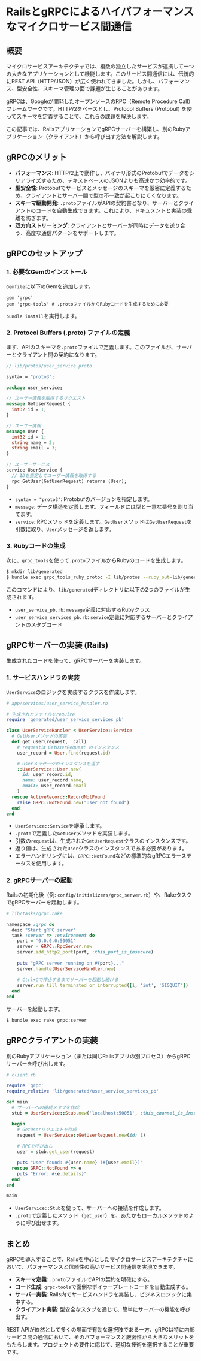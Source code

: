 # RailsとgRPCによるハイパフォーマンスなマイクロサービス間通信

## 概要

マイクロサービスアーキテクチャでは、複数の独立したサービスが連携して一つの大きなアプリケーションとして機能します。このサービス間通信には、伝統的にREST API（HTTP/JSON）が広く使われてきました。しかし、パフォーマンス、型安全性、スキーマ管理の面で課題が生じることがあります。

gRPCは、Googleが開発したオープンソースのRPC（Remote Procedure Call）フレームワークです。HTTP/2をベースとし、Protocol Buffers (Protobuf) を使ってスキーマを定義することで、これらの課題を解決します。

この記事では、RailsアプリケーションでgRPCサーバーを構築し、別のRubyアプリケーション（クライアント）から呼び出す方法を解説します。

## gRPCのメリット

-   **パフォーマンス**: HTTP/2上で動作し、バイナリ形式のProtobufでデータをシリアライズするため、テキストベースのJSONよりも高速かつ効率的です。
-   **型安全性**: Protobufでサービスとメッセージのスキーマを厳密に定義するため、クライアントとサーバー間で型の不一致が起こりにくくなります。
-   **スキーマ駆動開発**: `.proto`ファイルがAPIの契約書となり、サーバーとクライアントのコードを自動生成できます。これにより、ドキュメントと実装の乖離を防ぎます。
-   **双方向ストリーミング**: クライアントとサーバーが同時にデータを送り合う、高度な通信パターンをサポートします。

## gRPCのセットアップ

### 1. 必要なGemのインストール

`Gemfile`に以下のGemを追加します。

```ruby:Gemfile
gem 'grpc'
gem 'grpc-tools' # .protoファイルからRubyコードを生成するために必要
```

`bundle install`を実行します。

### 2. Protocol Buffers (.proto) ファイルの定義

まず、APIのスキーマを`.proto`ファイルで定義します。このファイルが、サーバーとクライアント間の契約になります。

```protobuf
// lib/protos/user_service.proto

syntax = "proto3";

package user_service;

// ユーザー情報を取得するリクエスト
message GetUserRequest {
  int32 id = 1;
}

// ユーザー情報
message User {
  int32 id = 1;
  string name = 2;
  string email = 3;
}

// ユーザーサービス
service UserService {
  // IDを指定してユーザー情報を取得する
  rpc GetUser(GetUserRequest) returns (User);
}
```

-   `syntax = "proto3"`: Protobufのバージョンを指定します。
-   `message`: データ構造を定義します。フィールドには型と一意な番号を割り当てます。
-   `service`: RPCメソッドを定義します。`GetUser`メソッドは`GetUserRequest`を引数に取り、`User`メッセージを返します。

### 3. Rubyコードの生成

次に、`grpc_tools`を使って`.proto`ファイルからRubyのコードを生成します。

```bash
$ mkdir lib/generated
$ bundle exec grpc_tools_ruby_protoc -I lib/protos --ruby_out=lib/generated --grpc_out=lib/generated lib/protos/user_service.proto
```

このコマンドにより、`lib/generated`ディレクトリに以下の2つのファイルが生成されます。

-   `user_service_pb.rb`: `message`定義に対応するRubyクラス
-   `user_service_services_pb.rb`: `service`定義に対応するサーバーとクライアントのスタブコード

## gRPCサーバーの実装 (Rails)

生成されたコードを使って、gRPCサーバーを実装します。

### 1. サービスハンドラの実装

`UserService`のロジックを実装するクラスを作成します。

```ruby
# app/services/user_service_handler.rb

# 生成されたファイルをrequire
require 'generated/user_service_services_pb'

class UserServiceHandler < UserService::Service
  # GetUserメソッドの実装
  def get_user(request, _call)
    # requestは GetUserRequest のインスタンス
    user_record = User.find(request.id)

    # Userメッセージのインスタンスを返す
    ::UserService::User.new(
      id: user_record.id,
      name: user_record.name,
      email: user_record.email
    )
  rescue ActiveRecord::RecordNotFound
    raise GRPC::NotFound.new("User not found")
  end
end
```

-   `UserService::Service`を継承します。
-   `.proto`で定義した`GetUser`メソッドを実装します。
-   引数の`request`は、生成された`GetUserRequest`クラスのインスタンスです。
-   返り値は、生成された`User`クラスのインスタンスである必要があります。
-   エラーハンドリングには、`GRPC::NotFound`などの標準的なgRPCエラーステータスを使用します。

### 2. gRPCサーバーの起動

Railsの初期化後（例: `config/initializers/grpc_server.rb`）や、RakeタスクでgRPCサーバーを起動します。

```ruby
# lib/tasks/grpc.rake

namespace :grpc do
  desc "Start gRPC server"
  task :server => :environment do
    port = '0.0.0.0:50051'
    server = GRPC::RpcServer.new
    server.add_http2_port(port, :this_port_is_insecure)
    
    puts "gRPC server running on #{port}..."
    server.handle(UserServiceHandler.new)
    
    # Ctrl+Cで停止するまでサーバーを起動し続ける
    server.run_till_terminated_or_interrupted([1, 'int', 'SIGQUIT'])
  end
end
```

サーバーを起動します。

```bash
$ bundle exec rake grpc:server
```

## gRPCクライアントの実装

別のRubyアプリケーション（または同じRailsアプリの別プロセス）からgRPCサーバーを呼び出します。

```ruby
# client.rb

require 'grpc'
require_relative 'lib/generated/user_service_services_pb'

def main
  # サーバーへの接続スタブを作成
  stub = UserService::Stub.new('localhost:50051', :this_channel_is_insecure)

  begin
    # GetUserリクエストを作成
    request = UserService::GetUserRequest.new(id: 1)
    
    # RPCを呼び出し
    user = stub.get_user(request)

    puts "User found: #{user.name} (#{user.email})"
  rescue GRPC::NotFound => e
    puts "Error: #{e.details}"
  end
end

main
```

-   `UserService::Stub`を使って、サーバーへの接続を作成します。
-   `.proto`で定義したメソッド（`get_user`）を、あたかもローカルメソッドのように呼び出せます。

## まとめ

gRPCを導入することで、Railsを中心としたマイクロサービスアーキテクチャにおいて、パフォーマンスと信頼性の高いサービス間通信を実現できます。

-   **スキーマ定義**: `.proto`ファイルでAPIの契約を明確にする。
-   **コード生成**: `grpc-tools`で面倒なボイラープレートコードを自動生成する。
-   **サーバー実装**: Rails内でサービスハンドラを実装し、ビジネスロジックに集中する。
-   **クライアント実装**: 型安全なスタブを通じて、簡単にサーバーの機能を呼び出す。

REST APIが依然として多くの場面で有効な選択肢である一方、gRPCは特に内部サービス間の通信において、そのパフォーマンスと厳密性から大きなメリットをもたらします。プロジェクトの要件に応じて、適切な技術を選択することが重要です。
